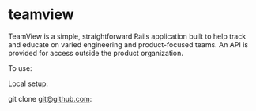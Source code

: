 # teamview

TeamView is a simple, straightforward Rails application built to help track and educate on varied engineering and product-focused teams.  An API is provided for access outside the product organization.  

To use:

Local setup:

git clone git@github.com:
